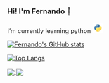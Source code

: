### Hi! I'm Fernando 👋

I’m currently learning python [<img src="https://raw.githubusercontent.com/github/explore/80688e429a7d4ef2fca1e82350fe8e3517d3494d/topics/python/python.png" alt="python logo" width="24">](https://www.python.org/) 

[![Fernando's GitHub stats](https://github-readme-stats.vercel.app/api?username=ftrasvent&show_icons=true&theme=algolia)](https://github.com/ftrasvent/github-readme-stats)

[![Top Langs](https://github-readme-stats.vercel.app/api/top-langs/?username=ftrasvent&theme=algolia)](https://github.com/ftrasvent/github-readme-stats)

<a href="https://github.com/ftrasvent/github-readme-stats">
  <img align="center" src="https://github-readme-stats.vercel.app/api/pin/?username=ftrasvent&repo=github-readme-stats" />
</a>
<a href="https://github.com/ftrasvent/convoychat">
  <img align="center" src="https://github-readme-stats.vercel.app/api/pin/?username=ftrasvent&repo=convoychat" />
</a>

<!--
**ftrasvent/ftrasvent** is a ✨ _special_ ✨ repository because its `README.md` (this file) appears on your GitHub profile.

Here are some ideas to get you started:

- 🔭 I’m currently working on ...
- 🌱 I’m currently learning ...
- 👯 I’m looking to collaborate on ...
- 🤔 I’m looking for help with ...
- 💬 Ask me about ...
- 📫 How to reach me: ...
- 😄 Pronouns: ...
- ⚡ Fun fact: ...
-->
